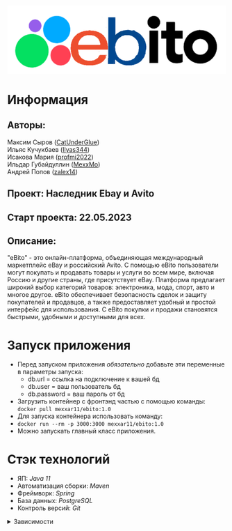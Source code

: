 ![](src/main/resources/img/logo.png)

# Информация

## Авторы:<br>
Максим Сыров ([CatUnderGlue](https://github.com/CatUnderGlue))<br>
Ильяс Кучукбаев ([Ilyas344](https://github.com/Ilyas344))<br>
Исакова Мария ([profmi2022](https://github.com/profmi2022))<br>
Ильдар Губайдуллин ([MexxMo](https://github.com/MexxMo))<br>
Андрей Попов ([zalex14](https://github.com/zalex14))<br>

## Проект: Наследник Ebay и Avito <br>
## Старт проекта: 22.05.2023<br>

## Описание: 
"eBito" - это онлайн-платформа, объединяющая международный маркетплейс eBay и российский
Avito. С помощью eBito пользователи могут покупать и продавать товары и услуги во всем
мире, включая Россию и другие страны, где присутствует eBay. Платформа предлагает широкий
выбор категорий товаров: электроника, мода, спорт, авто и многое другое. eBito обеспечивает
безопасность сделок и защиту покупателей и продавцов, а также предоставляет удобный и
простой интерфейс для использования. С eBito покупки и продажи становятся быстрыми,
удобными и доступными для всех.<br>

# Запуск приложения
+ Перед запуском приложения _обязательно_ добавьте эти переменные в параметры запуска:
  * db.url = ссылка на подключение к вашей бд
  * db.user = ваш пользователь бд
  * db.password = ваш пароль от бд
+ Загрузить контейнер с фронтэнд частью с помощью команды:<br>
  `docker pull mexxar11/ebito:1.0`
+ Для запуска контейнера использовать команду:<br>
+ `docker run --rm -p 3000:3000 mexxar11/ebito:1.0`
+ Можно запускать главный класс приложения.

# Стэк технологий
+ ЯП: *Java 11*
+ Автоматизация сборки: *Maven*
+ Фреймворк: *Spring*
+ База данных: *PostgreSQL*
+ Контроль версий: *Git*

<details>
  <summary>Зависимости</summary>

       <dependencies>
        <dependency>
            <groupId>org.springframework.boot</groupId>
            <artifactId>spring-boot-starter-web</artifactId>
        </dependency>
        <!-- Security -->
        <dependency>
            <groupId>org.springframework.boot</groupId>
            <artifactId>spring-boot-starter-security</artifactId>
        </dependency>
        <!-- Базы данных -->
        <dependency>
            <groupId>org.springframework.boot</groupId>
            <artifactId>spring-boot-starter-data-jpa</artifactId>
        </dependency>
        <dependency>
            <groupId>org.postgresql</groupId>
            <artifactId>postgresql</artifactId>
            <scope>runtime</scope>
        </dependency>
        <!-- Swagger -->
        <dependency>
            <groupId>org.springdoc</groupId>
            <artifactId>springdoc-openapi-ui</artifactId>
            <version>1.6.15</version>
        </dependency>
        <!-- Lombok -->
        <dependency>
            <groupId>org.projectlombok</groupId>
            <artifactId>lombok</artifactId>
            <optional>true</optional>
        </dependency>
        <!-- Test -->
        <dependency>
            <groupId>org.springframework.boot</groupId>
            <artifactId>spring-boot-starter-test</artifactId>
            <scope>test</scope>
        </dependency>
        <dependency>
            <groupId>org.springframework.security</groupId>
            <artifactId>spring-security-test</artifactId>
            <scope>test</scope>
        </dependency>
        <!-- Mapping -->
        <dependency>
            <groupId>org.mapstruct</groupId>
            <artifactId>mapstruct</artifactId>
            <version>1.5.5.Final</version>
        </dependency>
        <dependency>
            <groupId>org.mapstruct</groupId>
            <artifactId>mapstruct-processor</artifactId>
            <version>1.5.5.Final</version>
        </dependency>
    </dependencies>
</details>

